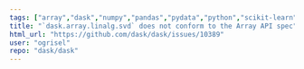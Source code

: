 ```yaml
---
tags: ["array","dask","numpy","pandas","pydata","python","scikit-learn","scipy"]
title: "`dask.array.linalg.svd` does not conform to the Array API spec"
html_url: "https://github.com/dask/dask/issues/10389"
user: "ogrisel"
repo: "dask/dask"
---
```


